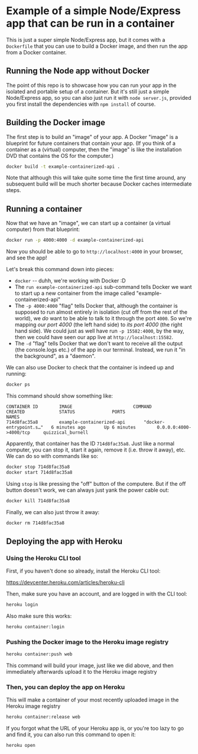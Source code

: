 # Example of a simple Node/Express app that can be run in a container

This is just a super simple Node/Express app, but it comes with a `Dockerfile` that you can use to build a Docker image, and then run the app from a Docker container.

## Running the Node app without Docker

The point of this repo is to showcase how you can run your app in the isolated and portable setup of a container. But it's still just a simple Node/Express app, so you can also just run it with `node server.js`, provided you first install the dependencies with `npm install` of course.

## Building the Docker image

The first step is to build an "image" of your app. A Docker "image" is a blueprint for future containers that contain your app. (If you think of a container as a (virtual) computer, then the "image" is like the installation DVD that contains the OS for the computer.)

```bash
docker build -t example-containerized-api .
```

Note that although this will take quite some time the first time around, any subsequent build will be much shorter because Docker caches intermediate steps.

## Running a container

Now that we have an "image", we can start up a container (a virtual computer) from that blueprint:

```bash
docker run -p 4000:4000 -d example-containerized-api
```

Now you should be able to go to `http://localhost:4000` in your browser, and see the app!

Let's break this command down into pieces:

- `docker` -- duhh, we're working with Docker :D
- The `run example-containerized-api` sub-command tells Docker we want to start up a new container from the image called "example-containerized-api"
- The `-p 4000:4000` "flag" tells Docker that, although the container is supposed to run almost entirely in isolation (cut off from the rest of the world), we _do_ want to be able to talk to it through the port `4000`. So we're mapping _our port 4000_ (the left hand side) to _its port 4000_ (the right hand side). We could just as well have run `-p 15582:4000`, by the way, then we could have seen our app live at `http://localhost:15582`.
- The `-d` "flag" tells Docker that we don't want to receive all the output (the console.logs etc.) of the app in our terminal. Instead, we run it "in the background", as a "daemon".

We can also use Docker to check that the container is indeed up and running:

```bash
docker ps
```

This command should show something like:

```
CONTAINER ID        IMAGE                       COMMAND                  CREATED             STATUS              PORTS                      NAMES
714d8fac35a8        example-containerized-api       "docker-entrypoint.s…"   6 minutes ago       Up 6 minutes        0.0.0.0:4000->4000/tcp     quizzical_burnell
```

Apparently, that container has the ID `714d8fac35a8`. Just like a normal computer, you can stop it, start it again, remove it (i.e. throw it away), etc. We can do so with commands like so:

```bash
docker stop 714d8fac35a8
docker start 714d8fac35a8
```

Using `stop` is like pressing the "off" button of the computere. But if the off button doesn't work, we can always just yank the power cable out:

```bash
docker kill 714d8fac35a8
```

Finally, we can also just throw it away:

```bash
docker rm 714d8fac35a8
```

## Deploying the app with Heroku

### Using the Heroku CLI tool

First, if you haven't done so already, install the Heroku CLI tool:

https://devcenter.heroku.com/articles/heroku-cli

Then, make sure you have an account, and are logged in with the CLI tool:

```bash
heroku login
```

Also make sure this works:

```bash
heroku container:login
```

### Pushing the Docker image to the Heroku image registry

```bash
heroku container:push web
```

This command will build your image, just like we did above, and then immediately afterwards upload it to the Heroku image registry

### Then, you can deploy the app on Heroku

This will make a container of your most recently uploaded image in the Heroku image registry

```bash
heroku container:release web
```

If you forgot what the URL of your Heroku app is, or you're too lazy to go and find it, you can also run this command to open it:

```bash
heroku open
```
